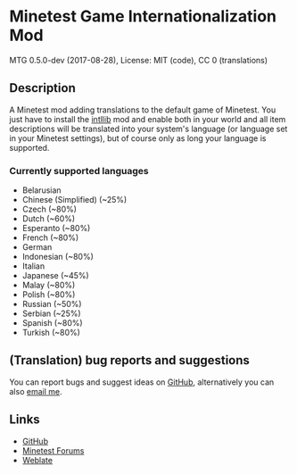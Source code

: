 # Minetest Game Internationalization Mod
MTG 0.5.0-dev (2017-08-28), License: MIT (code), CC 0 (translations)

## Description
A Minetest mod adding translations to the default game of Minetest. You just have to install the
[intllib](https://github.com/minetest-mods/intllib/) mod and enable both in your world and all item
descriptions will be translated into your system's language (or language set in your Minetest
settings), but of course only as long your language is supported.

### Currently supported languages
 * Belarusian
 * Chinese (Simplified) (~25%)
 * Czech (~80%)
 * Dutch (~60%)
 * Esperanto (~80%)
 * French (~80%)
 * German
 * Indonesian (~80%)
 * Italian
 * Japanese (~45%)
 * Malay (~80%)
 * Polish (~80%)
 * Russian (~50%)
 * Serbian (~25%)
 * Spanish (~80%)
 * Turkish (~80%)

## (Translation) bug reports and suggestions
You can report bugs and suggest ideas on [GitHub](https://github.com/lnj2/mtg_i18n/), alternatively
you can also [email me](mailto:git@lnj.li).

## Links
* [GitHub](https://github.com/minetest-mods/mtg_i18n)
* [Minetest Forums](https://forum.minetest.net/viewtopic.php?f=9&t=17388)
* [Weblate](https://hosted.weblate.org/projects/minetest/mtg_i18n)
